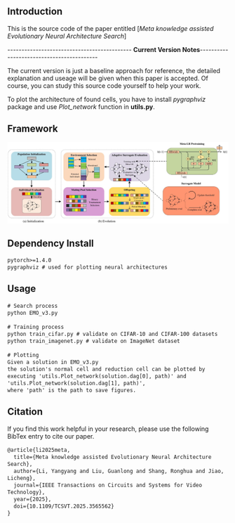 ## Introduction
This is the source code of the paper entitled [*Meta knowledge assisted Evolutionary Neural Architecture Search*]

-------------------------------------------- **Current Version Notes**------------------------------------------

The current version is just a baseline approach for reference, the detailed explanation and useage will be given when this paper is accepted.
Of course, you can study this source code yourself to help your work.

To plot the architecture of found cells, you have to install *pygraphviz* package and use *Plot_network* function in **utils.py**. 


## Framework
![MetaNAS Framework](https://github.com/Cipher2k29/MetaNAS/blob/main/asset/1_framework.jpg)

## Dependency Install
```
pytorch>=1.4.0
pygraphviz # used for plotting neural architectures
```

## Usage
```
# Search process
python EMO_v3.py

# Training process
python train_cifar.py # validate on CIFAR-10 and CIFAR-100 datasets
python train_imagenet.py # validate on ImageNet dataset

# Plotting
Given a solution in EMO_v3.py
the solution's normal cell and reduction cell can be plotted by
executing 'utils.Plot_network(solution.dag[0], path)' and 'utils.Plot_network(solution.dag[1], path)',
where 'path' is the path to save figures.

```




## Citation
If you find this work helpful in your research, please use the following BibTex entry to cite our paper.
```
@article{li2025meta,
  title={Meta knowledge assisted Evolutionary Neural Architecture Search},
  author={Li, Yangyang and Liu, Guanlong and Shang, Ronghua and Jiao, Licheng},
  journal={IEEE Transactions on Circuits and Systems for Video Technology},
  year={2025},
  doi={10.1109/TCSVT.2025.3565562}
}
```
